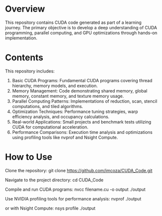 # Overview

This repository contains CUDA code generated as part of a learning journey.
The primary objective is to develop a deep understanding of CUDA programming, parallel computing, and GPU optimizations through hands-on implementation.

# Contents

This repository includes:
<ol>
  <li>Basic CUDA Programs: Fundamental CUDA programs covering thread hierarchy, memory models, and execution.  
  </li>
  <li>Memory Management: Code demonstrating shared memory, global memory, constant memory, and texture memory usage.
  </li>
  <li>Parallel Computing Patterns: Implementations of reduction, scan, stencil computations, and tiled algorithms.
  </li>
  <li>Optimization Techniques: Performance tuning strategies, warp efficiency analysis, and occupancy calculations.
  </li>
  <li>Real-world Applications: Small projects and benchmark tests utilizing CUDA for computational acceleration.
  </li>
  <li>Performance Comparisons: Execution time analysis and optimizations using profiling tools like nvprof and Nsight Compute. </li>     
</ol>

# How to Use

Clone the repository:
git clone https://github.com/imcoza/CUDA_Code.git

Navigate to the project directory:
cd CUDA_Code

Compile and run CUDA programs:
nvcc filename.cu -o output
./output

Use NVIDIA profiling tools for performance analysis:
nvprof ./output

or with Nsight Compute:
nsys profile ./output

